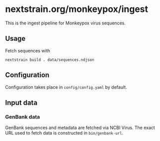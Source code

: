 # nextstrain.org/monkeypox/ingest

This is the ingest pipeline for Monkeypox virus sequences.

## Usage

Fetch sequences with
```
nextstrain build . data/sequences.ndjson
```

## Configuration

Configuration takes place in `config/config.yaml` by default.


## Input data

### GenBank data

GenBank sequences and metadata are fetched via NCBI Virus.
The exact URL used to fetch data is constructed in `bin/genbank-url`.


